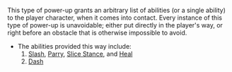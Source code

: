 This type of power-up grants an arbitrary list of abilities (or a single ability) to the player character, when it comes into contact. Every instance of this type of power-up is unavoidable; either put directly in the player's way, or right before an obstacle that is otherwise impossible to avoid.

- The abilities provided this way include:
  1. [Slash](../../../../Player%20Character/Ultion/Abilities/Slash.md), [Parry](../../../../Player%20Character/Ultion/Abilities/Parry.md), [Slice Stance](../../../../Player%20Character/Ultion/Abilities/Slice%20Stance.md), and [Heal](../../../../Player%20Character/Ultion/Abilities/Heal.md)
  2. [Dash](../../../../Player%20Character/Ultion/Abilities/Dash.md)
